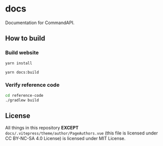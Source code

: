 # docs

Documentation for CommandAPI.

## How to build

### Build website

```bash
yarn install
```

```bash
yarn docs:build
```

### Verify reference code

```bash
cd reference-code
./gradlew build
```

## License

All things in this repository **EXCEPT** `docs/.vitepress/theme/author/PageAuthors.vue` (this file is licensed under CC BY-NC-SA 4.0 License) is licensed under MIT License.
